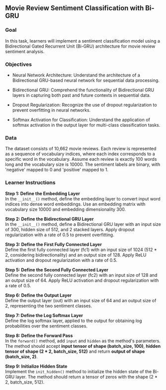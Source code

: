 ## Movie Review Sentiment Classification with Bi-GRU

### Goal

In this task, learners will implement a sentiment classification model using a Bidirectional Gated Recurrent Unit (Bi-GRU) architecture for movie review sentiment analysis.

### Objectives

- Neural Network Architecture: Understand the architecture of a Bidirectional GRU-based neural network for sequential data processing.

- Bidirectional GRU: Comprehend the functionality of Bidirectional GRU layers in capturing both past and future contexts in sequential data.

- Dropout Regularization: Recognize the use of dropout regularization to prevent overfitting in neural networks.

- Softmax Activation for Classification: Understand the application of softmax activation in the output layer for multi-class classification tasks.

### Data
The dataset consists of 10,662 movie reviews. Each review is represented as a sequence of vocabulary indices, where each index corresponds to a specific word in the vocabulary. Assume each review is exactly 100 words long and the vocabulary size is 10000. The sentiment labels are binary, with 'negative' mapped to 0 and 'positive' mapped to 1. 

### Learner Instructions

**Step 1: Define the Embedding Layer**  
In the `__init__()` method, define the embedding layer to convert input word indices into dense word embeddings. Use an embedding matrix with vocabulary size 10000 and embedding dimensionality 300.

**Step 2: Define the Bidirectional GRU Layer**  
In the `__init__()` method, define a Bidirectional GRU layer with an input size of 300, hidden size of 512, and 2 stacked layers. Apply dropout regularization with a rate of 0.5 to prevent overfitting.

**Step 3: Define the First Fully Connected Layer**  
Define the first fully connected layer (fc1) with an input size of 1024 (512 * 2, considering bidirectionality) and an output size of 128. Apply ReLU activation and dropout regularization with a rate of 0.5.

**Step 5: Define the Second Fully Connected Layer**  
Define the second fully connected layer (fc2) with an input size of 128 and an output size of 64. Apply ReLU activation and dropout regularization with a rate of 0.5.

**Step 6: Define the Output Layer**  
Define the output layer (out) with an input size of 64 and an output size of 2, representing the two sentiment classes.

**Step 7: Define the Log Softmax Layer**  
Define the log softmax layer, applied to the output for obtaining log probabilities over the sentiment classes.

**Step 8: Define the Forward Pass**  
In the `forward()` method, add `input` and `hidden` as the method's parameters. The method should accept **input tensor of shape (batch_size, 100)**, **hidden tensor of shape (2 * 2, batch_size, 512)** and return **output of shape (batch_size, 2)**.

**Step 9: Initialize Hidden State**  
Implement the `init_hidden()` method to initialize the hidden state of the Bi-GRU layer. The method should return a tensor of zeros with the shape (2 * 2, batch_size, 512).
